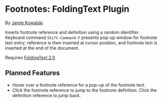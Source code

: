 # Footnotes: FoldingText Plugin

By [Jamie Kowalski](https://github.com/jamiekowalski)

Inserts footnote reference and definition using a random identifier. Keyboard command `Shift-Command-F` presents pop-up window for footnote text entry; reference is then inserted at cursor position, and footnote text is inserted at the end of the document.

Requires [FoldingText 2.0](http://support.foldingtext.com/discussions/development-versions)

## Planned Features

- Hover over a footnote reference for a pop-up of the footnote text.
- Click the footnote reference to jump to the footnote definition. Click the definition reference to jump back.
